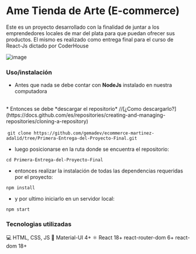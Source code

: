 # Ame Tienda de Arte (E-commerce)

Este es un proyecto desarrollado con la finalidad de juntar a los emprendedores locales de mar del plata para que puedan ofrecer sus productos.
El mismo es realizado como entrega final para el curso de React-Js dictado por CoderHouse

![image](EcommerceReact.gif)


### Uso/instalación

* Antes que nada se debe contar con **NodeJs** instalado en nuestra computadora
<br>
* Entonces se debe *descargar el repositorio* //[¿Como descargarlo?](https://docs.github.com/es/repositories/creating-and-managing-repositories/cloning-a-repository)

 `git clone https://github.com/gemadev/ecommerce-martinez-adalid/tree/Primera-Entrega-del-Proyecto-Final.git`

* luego posicionarse en la ruta donde se encuentra el repositorio:

`cd Primera-Entrega-del-Proyecto-Final`

* entonces realizar la instalación de todas las dependencias requeridas por el proyecto:

`npm install`

* y por ultimo iniciarlo en un servidor local:

`npm start`

### Tecnologias utilizadas

💻 HTML, CSS, JS
🛒 Material-UI 4+
⚛ React 18+
 react-router-dom 6+
 react-dom 18+
